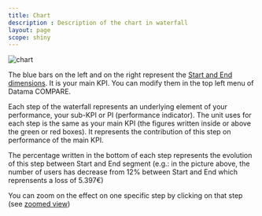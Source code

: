 ```yaml
---
title: Chart
description : Description of the chart in waterfall
layout: page
scope: shiny
---
```


![chart]({{site.url}}/{{site.baseurl}}/core_app/compare/web_application/dashboard/waterfall/images/waterfall.png)

The blue bars on the left and on the right represent the [Start and End dimensions]({{site.url}}/{{site.baseurl}}/core_app/menu/definitions). It is your main KPI. You can modify them in the top left menu of Datama COMPARE.

Each step of the waterfall represents an underlying element of your performance, your sub-KPI or PI (performance indicator). The unit uses for each step is the same as your main KPI (the figures written inside or above the green or red boxes). It represents the contribution of this step on performance of the main KPI.

The percentage written in the bottom of each step represents the evolution of this step between Start and End segment (e.g.: in the picture above, the number of users has decrease from 12% between Start and End which reprensents a loss of 5.397€)

You can zoom on the effect on one specific step by clicking on that step (see [zoomed view]({{site.url}}/{{site.baseurl}}/core_app/compare/web_application/dashboard/waterfall/chart/zoomed_view))
